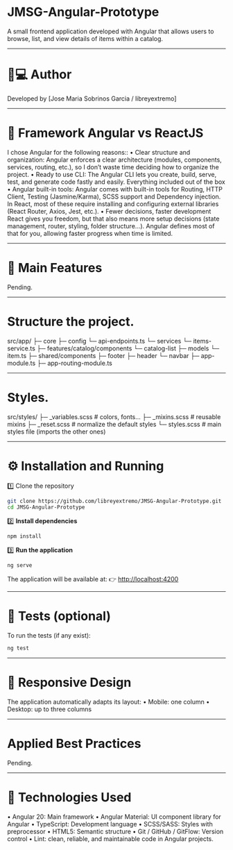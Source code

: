 # JMSG-Angular-Prototype
A small frontend application developed with Angular that allows users to browse, list, and view details of items within a catalog.

***

# 👨💻 Author
Developed by [Jose Maria Sobrinos Garcia / libreyextremo]

***

# 🧠 Framework Angular vs ReactJS
I chose Angular for the following reasons::
• Clear structure and organization:
Angular enforces a clear architecture (modules, components, services, routing, etc.), so I don’t waste time deciding how to organize the project.
• Ready to use CLI:
The Angular CLI lets you create, build, serve, test, and generate code fastly and easily.
Everything included out of the box
• Angular built-in tools:
Angular comes with built-in tools for Routing, HTTP Client, Testing (Jasmine/Karma), SCSS support and Dependency injection.
In React, most of these require installing and configuring external libraries (React Router, Axios, Jest, etc.).
• Fewer decisions, faster development
React gives you freedom, but that also means more setup decisions (state management, router, styling, folder structure...).
Angular defines most of that for you, allowing faster progress when time is limited.

***

# 🚀 Main Features
Pending.

***

# Structure the project. 
src/app/
 ├─ core
    ├─ config
        └─ api-endpoints.ts
    └─ services
        └─ items-service.ts
 ├─ features/catalog/components
    └─ catalog-list
 ├─ models
    └─ item.ts
 ├─ shared/components
    ├─ footer
    ├─ header
    └─ navbar
 ├─ app-module.ts
 ├─ app-routing-module.ts

***

# Styles. 
src/styles/
 ├─ _variables.scss   # colors, fonts...
 ├─ _mixins.scss      # reusable mixins
 ├─ _reset.scss       # normalize the default styles
 └─ styles.scss       # main styles file (imports the other ones)


***

# ⚙️ Installation and Running
1️⃣ Clone the repository

```bash
git clone https://github.com/libreyextremo/JMSG-Angular-Prototype.git
cd JMSG-Angular-Prototype
```

2️⃣ **Install dependencies**

```bash
npm install
```

3️⃣ **Run the application**

```bash
ng serve
```

The application will be available at:
👉 [http://localhost:4200](http://localhost:4200)

***

# 🧪 Tests (optional)
To run the tests (if any exist):

```bash
ng test
```

***

# 📱 Responsive Design
The application automatically adapts its layout:
• Mobile: one column
• Desktop: up to three columns

***

# Applied Best Practices
Pending.

***

# 📖 Technologies Used
• Angular 20: Main framework
• Angular Material: UI component library for Angular
• TypeScript: Development language
• SCSS/SASS: Styles with preprocessor
• HTML5: Semantic structure
• Git / GitHub / GitFlow: Version control
• Lint: clean, reliable, and maintainable code in Angular projects.